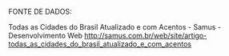 ﻿FONTE DE DADOS:

Todas as Cidades do Brasil Atualizado e com Acentos - Samus - Desenvolvimento Web
http://samus.com.br/web/site/artigo-todas_as_cidades_do_brasil_atualizado_e_com_acentos
